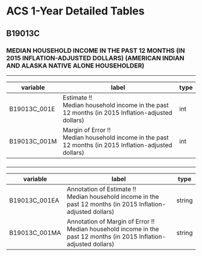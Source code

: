 # ACS 1-Year Detailed Tables

## B19013C

### MEDIAN HOUSEHOLD INCOME IN THE PAST 12 MONTHS (IN 2015 INFLATION-ADJUSTED DOLLARS) (AMERICAN INDIAN AND ALASKA NATIVE ALONE HOUSEHOLDER)

___

| variable | label | type |
| ----- | ----- | ----- |
| B19013C_001E | Estimate !!<br>Median household income in the past 12 months (in 2015 Inflation-adjusted dollars) | int |
| B19013C_001M | Margin of Error !!<br>Median household income in the past 12 months (in 2015 Inflation-adjusted dollars) | int |
### 

___

| variable | label | type |
| ----- | ----- | ----- |
| B19013C_001EA | Annotation of Estimate !!<br>Median household income in the past 12 months (in 2015 Inflation-adjusted dollars) | string |
| B19013C_001MA | Annotation of Margin of Error !!<br>Median household income in the past 12 months (in 2015 Inflation-adjusted dollars) | string |

